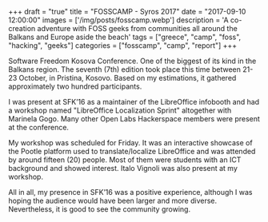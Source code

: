 +++
draft = "true"
title = "FOSSCAMP - Syros 2017"
date = "2017-09-10 12:00:00"
images = ['/img/posts/fosscamp.webp']
description = 'A co-creation adventure with FOSS geeks from communities all around the Balkans and Europe aside the beach'
tags = ["greece", "camp", "foss", "hacking", "geeks"]
categories = ["fosscamp", "camp", "report"]
+++

Software Freedom Kosova Conference. One of the biggest of its kind in the Balkans region. The seventh (7th) edition took place this time between 21-23 October, in Pristina, Kosovo. Based on my estimations, it gathered approximately two hundred participants.

I was present at SFK’16 as a maintainer of the LibreOffice infobooth and had a workshop named "LibreOffice Localization Sprint" altogether with Marinela Gogo. Many other Open Labs Hackerspace members were present at the conference.

My workshop was scheduled for Friday. It was an interactive showcase of the Pootle platform used to translate/localize LibreOffice and was attended by around fifteen (20) people. Most of them were students with an ICT background and showed interest. Italo Vignoli was also present at my workshop.

All in all, my presence in SFK’16 was a positive experience, although I was hoping the audience would have been larger and more diverse. Nevertheless, it is good to see the community growing.
